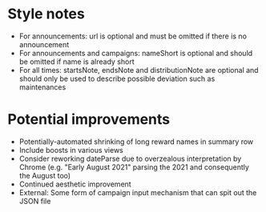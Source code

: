 # Style notes
- For announcements: url is optional and must be omitted if there is no announcement
- For announcements and campaigns: nameShort is optional and should be omitted if name is already short
- For all times: startsNote, endsNote and distributionNote are optional and should only be used to describe possible deviation such as maintenances

# Potential improvements
- Potentially-automated shrinking of long reward names in summary row
- Include boosts in various views
- Consider reworking dateParse due to overzealous interpretation by Chrome (e.g. "Early August 2021" parsing the 2021 and consequently the August too)
- Continued aesthetic improvement
- External: Some form of campaign input mechanism that can spit out the JSON file
